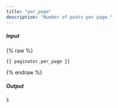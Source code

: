 ```yaml
---
title: "per_page"
description: "Number of posts per page."
---
```

##### Input

{% raw %}
~~~liquid
{{ paginator.per_page }}
~~~
{% endraw %}

##### Output

~~~html
5
~~~
